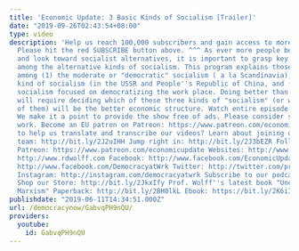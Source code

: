 ```yaml
---
title: 'Economic Update: 3 Basic Kinds of Socialism [Trailer]'
date: "2019-09-26T02:43:54+08:00"
type: video
description: 'Help us reach 100,000 subscribers and gain access to more studio time!
  Please hit the red SUBSCRIBE button above. ^^^ As ever more people become anti-capitalist
  and look toward socialist alternatives, it is important to grasp key differences
  among the alternative kinds of socialism. This program explains those differences
  among (1) the moderate or "democratic" socialism ( a la Scandinavia), (2) the communist
  kind of socialism (in the USSR and People''s Republic of China, and (3) the new
  socialism focused on democratizing the work place. Doing better than capitalism
  will require deciding which of these three kinds of "socialism" (or what combination
  of them) will be the better economic structure. Watch entire episode: https://www.youtube.com/watch?v=p7x7oVwhHok&t=929s
  We make it a point to provide the show free of ads. Please consider supporting our
  work. Become an EU patron on Patreon: https://www.patreon.com/economicupdate Want
  to help us translate and transcribe our videos? Learn about joining our translation
  team: http://bit.ly/2J2uIHH Jump right in: http://bit.ly/2J3bEZR Follow us ONLINE:
  Patreon: https://www.patreon.com/economicupdate Websites: http://www.democracyatwork.info/economicupdate
  http://www.rdwolff.com Facebook: http://www.facebook.com/EconomicUpdate http://www.facebook.com/RichardDWolff
  http://www.facebook.com/DemocracyatWrk Twitter: http://twitter.com/profwolff http://twitter.com/democracyatwrk
  Instagram: http://instagram.com/democracyatwrk Subscribe to our podcast: http://economicupdate.libsyn.com
  Shop our Store: http://bit.ly/2JkxIfy Prof. Wolff''s latest book "Understanding
  Marxism" Paperback: http://bit.ly/2BH0lkL Ebook: https://bit.ly/2K6iI8v'
publishdate: "2019-06-11T14:34:51.000Z"
url: /democracynow/GabvqPH9nQU/
providers:
  youtube:
    id: GabvqPH9nQU
---
```

